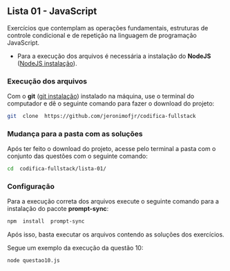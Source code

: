 ## Lista 01 - JavaScript

  

Exercícios que contemplam as operações fundamentais, estruturas de controle condicional e de repetição na linguagem de programação JavaScript.

  

* Para a execução dos arquivos é necessária a instalação do **NodeJS** ([NodeJS instalação](https://nodejs.org/en/download)).  

### Execução dos arquivos

Com o **git** ([git instalação](https://git-scm.com/book/pt-br/v2/Come%C3%A7ando-Instalando-o-Git)) instalado na máquina, use o terminal do computador e dê o seguinte comando para fazer o download do projeto:
  
  
<!--MAIN_BEGIN-->

```bash
git  clone  https://github.com/jeronimofjr/codifica-fullstack
```

<!--MAIN_END-->

  

### Mudança para a pasta com as soluções

  

Após ter feito o download do projeto, acesse pelo terminal a pasta com o conjunto das questões com o seguinte comando:

<!--MAIN_BEGIN-->

```bash
cd  codifica-fullstack/lista-01/
```

<!--MAIN_END-->

  

### Configuração

Para a execução correta dos arquivos execute o seguinte comando para a instalação do pacote **prompt-sync**:

<!--MAIN_BEGIN-->

```bash
npm  install  prompt-sync
```

<!--MAIN_END-->


Após isso, basta executar os arquivos contendo as soluções dos exercícios.

Segue um exemplo da execução da questão 10:

<!--MAIN_BEGIN-->

```bash
node questao10.js
```

<!--MAIN_END-->